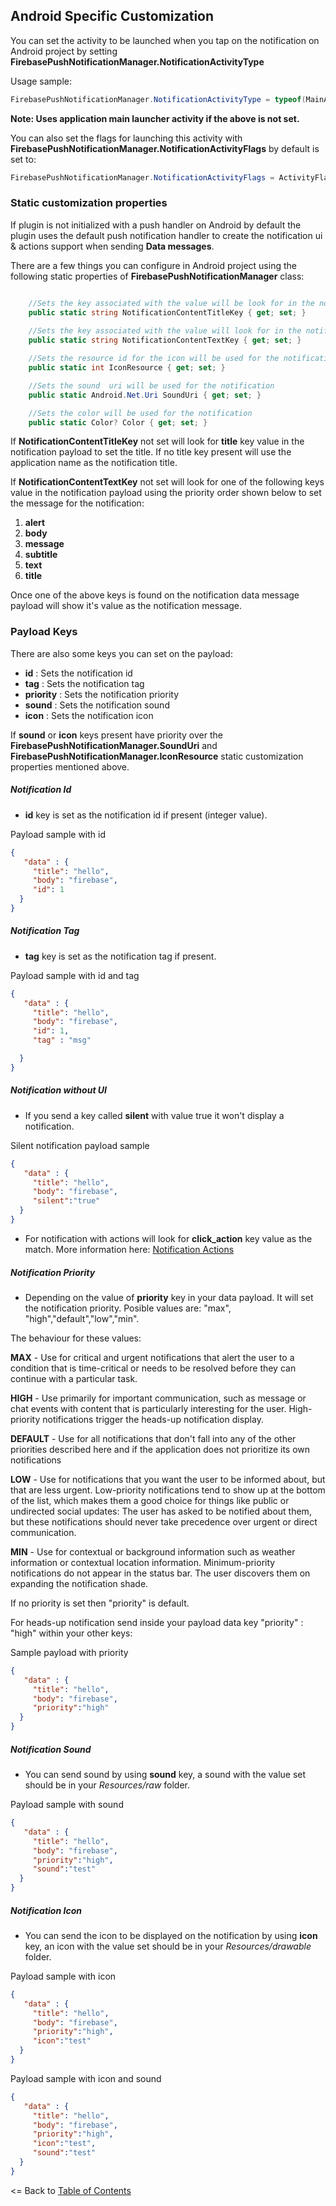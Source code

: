 ## Android Specific Customization

You can set the activity to be launched when you tap on the notification on Android project by setting **FirebasePushNotificationManager.NotificationActivityType**

Usage sample:

```csharp
FirebasePushNotificationManager.NotificationActivityType = typeof(MainActivity);
```

**Note: Uses application main launcher activity if the above is not set.**

You can also set the flags for launching this activity with **FirebasePushNotificationManager.NotificationActivityFlags** by default is set to:

```csharp
FirebasePushNotificationManager.NotificationActivityFlags = ActivityFlags.ClearTop | ActivityFlags.SingleTop
```

### Static customization properties

If plugin is not initialized with a push handler on Android by default the plugin uses the default push notification handler to create the notification ui & actions support when sending **Data messages**.

There are a few things you can configure in Android project using the following static properties of **FirebasePushNotificationManager** class:

```csharp

    //Sets the key associated with the value will be look for in the notification payload to be used to show the title for the notification
    public static string NotificationContentTitleKey { get; set; }
   
    //Sets the key associated with the value will look for in the notification payload to be used to show the text for the notification 
    public static string NotificationContentTextKey { get; set; }

    //Sets the resource id for the icon will be used for the notification
    public static int IconResource { get; set; }

    //Sets the sound  uri will be used for the notification
    public static Android.Net.Uri SoundUri { get; set; }

	//Sets the color will be used for the notification
    public static Color? Color { get; set; }

```
   
If **NotificationContentTitleKey** not set will look for **title** key value in the notification payload to set the title. If no title key present will use the application name as the notification title.

If **NotificationContentTextKey** not set will look for one of the following keys value in the notification payload using the priority order shown below to set the message for the notification:
            
1. **alert**
2. **body**
3. **message**
4. **subtitle**
5. **text**
6. **title**

Once one of the above keys is found on the notification data message payload will show it's value as the notification message.


### Payload Keys 

There are also some keys you can set on the payload:

* **id** : Sets the notification id
* **tag** : Sets the notification tag
* **priority** : Sets the notification priority
* **sound** : Sets the notification sound
* **icon** : Sets the notification icon

If **sound** or **icon** keys present have priority over the **FirebasePushNotificationManager.SoundUri** and **FirebasePushNotificationManager.IconResource** static customization properties mentioned above.

#####  Notification Id

* **id** key is set as the notification id if present (integer value).


 Payload sample with id

```json
{
   "data" : {
     "title": "hello",
	 "body": "firebase",
     "id": 1
  }
}
```

#####  Notification Tag

* **tag** key is set as the notification tag if present.

 Payload sample with id and tag

```json
{
   "data" : {
     "title": "hello",
	 "body": "firebase",
     "id": 1,
	 "tag" : "msg"

  }
}


```
#####  Notification without UI

* If you send a key called **silent** with value true it won't display a notification.

 Silent notification payload sample

```json
{
   "data" : {
     "title": "hello",
	 "body": "firebase",
     "silent":"true"
  }
}
```

* For notification with actions will look for **click_action** key value as the match. More information here:  [Notification Actions](NotificationActions.md)


#####  Notification Priority

* Depending on the value of **priority** key in your data payload. It will set the notification priority. Posible values are: "max", "high","default","low","min".

The behaviour for these values:

**MAX** - Use for critical and urgent notifications that alert the user to a condition that is time-critical or needs to be resolved before they can continue with a particular task.

**HIGH** - Use primarily for important communication, such as message or chat events with content that is particularly interesting for the user. High-priority notifications trigger the heads-up notification display.

**DEFAULT** - Use for all notifications that don't fall into any of the other priorities described here and if the application does not prioritize its own notifications

**LOW** - Use for notifications that you want the user to be informed about, but that are less urgent. Low-priority notifications tend to show up at the bottom of the list, which makes them a good choice for things like public or undirected social updates: The user has asked to be notified about them, but these notifications should never take precedence over urgent or direct communication.

**MIN** - Use for contextual or background information such as weather information or contextual location information. Minimum-priority notifications do not appear in the status bar. The user discovers them on expanding the notification shade.

If no priority is set then "priority" is default.

For heads-up notification send inside your payload data key "priority" : "high" within your other keys:

Sample payload with priority

```json
{
   "data" : {
     "title": "hello",
	 "body": "firebase",
     "priority":"high"
  }
}
```
#####  Notification Sound

* You can send sound by using **sound** key, a sound with the value set should be in your *Resources/raw* folder.

Payload sample with sound
```json
{
   "data" : {
     "title": "hello",
	 "body": "firebase",
     "priority":"high",
     "sound":"test"
  }
}
```

#####  Notification Icon

* You can send the icon to be displayed on the notification by using **icon** key, an icon with the value set should be in your *Resources/drawable* folder.

Payload sample with icon

```json
{
   "data" : {
     "title": "hello",
	 "body": "firebase",
     "priority":"high",
     "icon":"test"
  }
}
```

Payload sample with icon and sound

```json
{
   "data" : {
     "title": "hello",
	 "body": "firebase",
     "priority":"high",
     "icon":"test",
	 "sound":"test"
  }
}
```

<= Back to [Table of Contents](../README.md)

